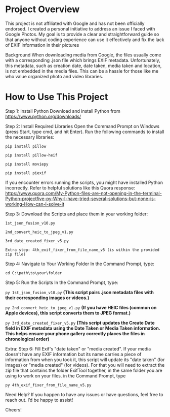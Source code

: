 # Project Overview
This project is not affiliated with Google and has not been officially endorsed. I created a personal initiative to address an issue I faced with Google Photos. My goal is to provide a clear and straightforward guide so that anyone without coding experience can use it effectively and fix the lack of EXIF information in their pictures

Background
When downloading media from Google, the files usually come with a corresponding .json file which brings EXIF metadata. Unfortunately, this metadata, such as creation date, date taken, media taken and location, is not embedded in the media files. This can be a hassle for those like me who value organized photo and video libraries.

# How to Use This Project
Step 1: Install Python
Download and install Python from https://www.python.org/downloads/


Step 2: Install Required Libraries
Open the Command Prompt on Windows (press Start, type cmd, and hit Enter).
Run the following commands to install the necessary libraries:

```pip install pillow```

```pip install pillow-heif```

```pip install moviepy```

```pip install piexif```

If you encounter errors running the scripts, you might have installed Python incorrectly. Refer to helpful solutions like this Quora response: https://www.quora.com/My-Python-files-are-not-opening-in-the-terminal-Python-projectfive-py-Why-I-have-tried-several-solutions-but-none-is-working-How-can-I-solve-it

Step 3: Download the Scripts and place them in your working folder:

```1st_json_fusion_v10.py```

```2nd_convert_heic_to_jpeg_v1.py```

```3rd_date_created_fixer_v5.py```

```Extra step: 4th_exif_fixer_from_file_name_v5 (is within the provided zip file)```


Step 4: Navigate to Your Working Folder
In the Command Prompt, type:

```cd C:\path\to\your\folder```

Step 5: Run the Scripts
In the Command Prompt, type:

```py 1st_json_fusion_v10.py``` **(This script pairs .json metadata files with their corresponding images or videos.)**

```py 2nd_convert_heic_to_jpeg_v1.py``` **(If you have HEIC files (common on Apple devices), this script converts them to JPEG format.)**

```py 3rd_date_created_fixer_v5.py``` **(This script updates the Create Date field in EXIF metadata using the Date Taken or Media Taken information. This helps ensure your phone gallery correctly places the files in chronological order)**

Extra: Step 6: Fill Exif's "date taken" or "media created".
If your media doesn't have any EXIF information but its name carries a piece of information from when you took it, this script will update its "date taken" (for images) or "media created" (for videos).
For that you will need to extract the zip file that contains the folder ExifTool together, in the same folder you are using to work on your files.
in the Command Prompt, type

```py 4th_exif_fixer_from_file_name_v5.py```

Need Help?
If you happen to have any issues or have questions, feel free to reach out. I’d be happy to assist!

Cheers!


